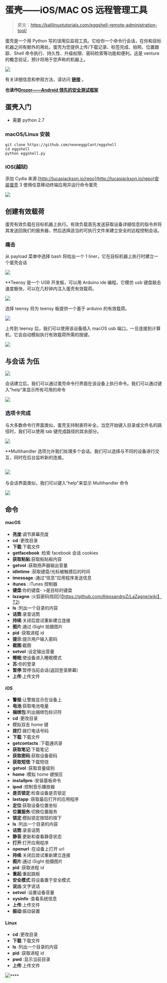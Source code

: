 # 蛋壳——iOS/MAC OS 远程管理工具

> 原文：<https://kalilinuxtutorials.com/eggshell-remote-administration-tool/>

蛋壳是一个用 Python 写的误用后监视工具。它给你一个命令行会话，在你和目标机器之间有额外的用处。蛋壳为您提供上传/下载记录、标签完成、拍照、位置跟踪、Shell 命令执行、持久性、升级权限、密码检索等功能和便利。这是 venture 的概念验证，预计将用于您声称的机器上。

![](img//a5fa4ba64afaffff0c0fe84efa159dcd.png)

有关详细信息和参观方法，请访问 [**链接**](http://lucas-jackson.me/eggshell) 。

**也读作[Drozer——Android 领先的安全测试框架](http://kalilinuxtutorials.com/drozer-security-testing-framework)**

## **蛋壳入门** 

*   需要 python 2.7

### **macOS/Linux 安装**

```
git clone https://github.com/neoneggplant/eggshell
cd eggshell
python eggshell.py
```

### **iOS(越狱)**

添加 Cydia 来源:[http://lucasjackson.io/repo](http://lucasjackson.io/repo)安装蛋壳 3 使用任意移动终端应用并运行命令蛋壳

![](img//7516c63225a6b590c408138271ebf95e.png)

## **创建有效载荷**

蛋壳有效负载在目标机器上执行。有效负载首先发送获取设备详细信息的指令并将其发送回我们的服务器，然后选择适当的可执行文件来建立安全的远程控制会话。

### **痛击**

从 payload 菜单中选择 bash 将给出一个 1 liner，它在目标机器上执行时建立一个蛋壳会话

![](img//e4f76a597578e10e12c44bbdf6bdcdbe.png)

 **Teensy 是一个 USB 开发板，可以用 Arduino ide 编程。它模仿 usb 键盘敲击速度极快，可以在几秒钟内注入蛋壳有效载荷。

![](img//937008bd79a0ef8753b8e4440b0c8453.png)

选择 teensy 将为 teensy 板提供一个基于 arduino 的有效载荷。

![](img//2959b16cb0b23a0a28ca21d16104fa51.png)

上传到 teensy 后，我们可以使用该设备插入 macOS usb 端口。一旦连接到计算机，它会自动模拟执行有效载荷所需的按键。

![](img//b3e9846ea34cb0d8ea6392a9d64953f1.png)

## **与会话** 为伍

![](img//d73662f09c1685fd3936bf204ff20539.png)

会话建立后，我们可以通过蛋壳命令行界面在该设备上执行命令。我们可以通过键入“help”来显示所有可用的命令

![](img//a249ebb91e279a0b253bc42a4f96bc39.png)

### **选项卡完成**

与大多数命令行界面类似，蛋壳支持制表符补全。当您开始键入目录或文件名的路径时，我们可以使用 tab 键完成路径的其余部分。

![](img//d9f3bb0a3b3fc8240f55dc5fe76eef98.png)

 **Multihandler 选项允许我们处理多个会话。我们可以选择与不同的设备进行交互，同时在后台监听新的连接。

## ![](img//1ba707920645adb92c50d38c9d578e19.png)

与会话界面类似，我们可以键入“help”来显示 Multihandler 命令

![](img//25491b94da5befc4f308f735d7963df0.png)

## **命令**

#### **macOS**

*   **亮度**:调节屏幕亮度
*   **cd** :更改目录
*   **下载**:下载文件
*   **getfacebook** :检索 facebook 会话 cookies
*   **获取粘贴**:获取粘贴板内容
*   **getvol** :获取扬声器输出音量
*   **idletime** :获取键盘/光标被触摸后的时间
*   **imessage** :通过“信息”应用程序发送信息
*   **itunes** : iTunes 控制器
*   **键盘**:你的键盘- >是目标的键盘
*   **lazagne** :火狐密码找回|(【https://github.com/AlessandroZ/LaZagne/wiki】T2)
*   **ls** :列出一个目录的内容
*   **话筒**:录音话筒
*   **持续**:关闭后尝试重新建立连接
*   **图片**:通过 iSight 拍摄图片
*   **pid** :获取进程 id
*   **提示**:提示用户输入密码
*   **截图**:截图
*   **setvol** :设定输出音量
*   **睡眠**:使设备进入睡眠模式
*   **苏**:你的登录
*   **暂停**:暂停当前会话(返回登录屏幕)
*   **上传**:上传文件

#### **iOS**

*   **警报**:让警报显示在设备上
*   **电池**:获取电池电量
*   **捆绑包**:列出捆绑包标识符
*   **cd** :更改目录
*   模拟双击 home 键
*   **拨打**:拨打电话号码
*   **下载**:下载文件
*   **getcontacts** :下载通讯录
*   **获取笔记**:下载笔记
*   **获取密码**:获取设备密码
*   **获取短信**:下载短信
*   **getvol** :获取音量级别
*   **home** :模拟 home 键按压
*   **installpro** :安装基板命令
*   **ipod** :控制音乐播放器
*   **是否锁定**:检查设备是否锁定
*   **lastapp** :获取最后打开的应用程序
*   **定位**:获取设备位置坐标
*   **位置服务**:切换位置服务
*   **锁定**:模拟锁定按钮的按下
*   **ls** :列出一个目录的内容
*   **话筒**:录音话筒
*   **静音**:更新和查看静音状态
*   **打开**:打开应用程序
*   **openurl** :在设备上打开 url
*   **持续**:关闭后尝试重新建立连接
*   **图片**:通过 iSight 拍摄图片
*   **pid** :获取进程 id
*   **重起**:重起跳板
*   **安全模式**:将设备置于安全模式
*   **说出**:文字说话
*   **setvol** :设置设备音量
*   **sysinfo** :查看系统信息
*   **上传**:上传文件
*   **振动**:振动装置

#### **Linux**

*   **cd** :更改目录
*   **下载**:下载文件
*   **ls** :列出一个目录的内容
*   **pid** :获取进程 id
*   **pwd** :显示当前目录
*   **上传**:上传文件

[![](img//a51de913dc60eee505c4a68651ee8e4d.png)](https://github.com/neoneggplant/EggShell)****